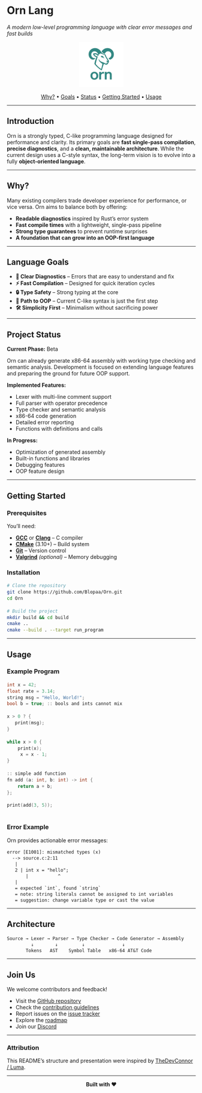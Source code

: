 # Orn Lang

*A modern low-level programming language with clear error messages and fast builds*

<p align="center">
  <img src="assets/orn.png" alt="Orn Lang Logo" width="120">
</p>
<p align="center">
  <a href="#why">Why?</a> •
  <a href="#language-goals">Goals</a> •
  <a href="#project-status">Status</a> •
  <a href="#getting-started">Getting Started</a> •
  <a href="#usage">Usage</a>
</p>

---

## Introduction

Orn is a strongly typed, C-like programming language designed for performance and clarity. Its primary goals are **fast single-pass compilation**, **precise diagnostics**, and a **clean, maintainable architecture**.
While the current design uses a C-style syntax, the long-term vision is to evolve into a fully **object-oriented language**.

---

## Why?

Many existing compilers trade developer experience for performance, or vice versa. Orn aims to balance both by offering:

* **Readable diagnostics** inspired by Rust’s error system
* **Fast compile times** with a lightweight, single-pass pipeline
* **Strong type guarantees** to prevent runtime surprises
* **A foundation that can grow into an OOP-first language**

---

## Language Goals

* **🎯 Clear Diagnostics** – Errors that are easy to understand and fix
* **⚡ Fast Compilation** – Designed for quick iteration cycles
* **🔒 Type Safety** – Strong typing at the core
* **🚀 Path to OOP** – Current C-like syntax is just the first step
* **🛠️ Simplicity First** – Minimalism without sacrificing power

---

## Project Status

**Current Phase:** Beta

Orn can already generate x86-64 assembly with working type checking and semantic analysis. Development is focused on extending language features and preparing the ground for future OOP support.

**Implemented Features:**

* Lexer with multi-line comment support
* Full parser with operator precedence
* Type checker and semantic analysis
* x86-64 code generation
* Detailed error reporting
* Functions with definitions and calls

**In Progress:**

* Optimization of generated assembly
* Built-in functions and libraries
* Debugging features
* OOP feature design

---

## Getting Started

### Prerequisites

You’ll need:

* **[GCC](https://gcc.gnu.org/)** or **[Clang](https://clang.llvm.org/)** – C compiler
* **[CMake](https://cmake.org/)** (3.10+) – Build system
* **[Git](https://git-scm.com/)** – Version control
* **[Valgrind](https://valgrind.org/)** *(optional)* – Memory debugging

### Installation

```bash
# Clone the repository
git clone https://github.com/Blopaa/Orn.git
cd Orn

# Build the project
mkdir build && cd build
cmake ..
cmake --build . --target run_program
```

---

## Usage

### Example Program

```c
int x = 42;
float rate = 3.14;
string msg = "Hello, World!";
bool b = true; :: bools and ints cannot mix

x > 0 ? {
   print(msg);
}

while x > 0 {
    print(x);
     x = x - 1;
}

:: simple add function
fn add (a: int, b: int) -> int {
    return a + b;
};

print(add(3, 5));
  
```

### Error Example

Orn provides actionable error messages:

```
error [E1001]: mismatched types (x)
  --> source.c:2:11
   |
   2 | int x = "hello";
       |           ^
   |
   = expected `int`, found `string`
   = note: string literals cannot be assigned to int variables
   = suggestion: change variable type or cast the value
```

---

## Architecture

```
Source → Lexer → Parser → Type Checker → Code Generator → Assembly
         ↓        ↓         ↓              ↓
       Tokens   AST    Symbol Table   x86-64 AT&T Code
```

---

## Join Us

We welcome contributors and feedback!

* Visit the [GitHub repository](https://github.com/Blopaa/Orn)
* Check the [contribution guidelines](CONTRIBUTING.md)
* Report issues on the [issue tracker](https://github.com/Blopaa/Orn/issues)
* Explore the [roadmap](https://github.com/Blopaa/Orn/projects)
* Join our [Discord](https://discord.gg/E8qqVC9jcf)

---

### Attribution

This README’s structure and presentation were inspired by [TheDevConnor / Luma](https://github.com/TheDevConnor/luma).

---

<p align="center">
  <strong>Built with ❤️ </strong>
</p>
